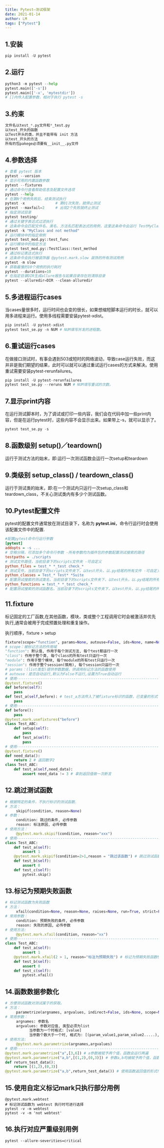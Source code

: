 ```yaml
---
title: Pytest—测试框架
date: 2021-01-14
author: LM
tags: ["Pytest"]
---
```


## 1.安装

```python
pip install -U pytest
```

## 2.运行

```python
python3 -m pytest --help
pytest.main(['-s'])
pytest.main(['-x', 'mytestdir'])
# []内传入配置参数，相对于执行 pytest -s 
```

## 3.约束

```python
文件名以test_*.py文件和*_test.py
以test_开头的函数
以Test开头的类，并且不能带有 init 方法
以test_开头的方法
所有的包pakege必须要有__init__.py文件
```

## 4.参数选择

```python
# 查看 pytest 版本
pytest --version
# 显示可用的内置函数参数
pytest --fixtures
# 通过命令行查看帮助信息及配置文件选项
pytest --help
# 在第N个用例失败后，结束测试执行
pytest -x              # 第01次失败，就停止测试
pytest --maxfail=2     # 出现2个失败就终止测试
# 指定测试目录
pytest testing/
# 通过关键字表达式过滤执行
# 这条命令会匹配文件名、类名、方法名匹配表达式的用例，这里这条命令会运行 TestMyClass.test_something， 不会执行 TestMyClass.test_method_simple
pytest -k "MyClass and not method"
# 运行模块中的指定用例
pytest test_mod.py::test_func
# 运行模块中的指定方法
pytest test_mod.py::TestClass::test_method
# 通过标记表达式执行
# 这条命令会执行被装饰器 @pytest.mark.slow 装饰的所有测试用例
pytest -m slow
# 获取最慢的10个用例的执行耗时
pytest --durations=10
# 在指定目录DIR生成allure报告与如果目录存在则清除目录
pytest --alluredir=DIR --clean-alluredir
```

## 5.多进程运行cases

当cases量很多时，运行时间也会变的很长，如果想缩短脚本运行的时长，就可以用多进程来运行。使用多线程需要安装pytest-xdist。

```python
pip install -U pytest-xdist
pytest test_se.py -n NUM # NUM填写并发的进程数。
```

## 6.重试运行cases

在做接口测试时，有事会遇到503或短时的网络波动，导致case运行失败，而这并非是我们期望的结果，此时可以就可以通过重试运行cases的方式来解决。使用重试需要安装pytest-rerunfailures。

```python
pip install -U pytest-rerunfailures
pytest test_se.py --reruns NUM # NUM填写重试的次数。
```

## 7.显示print内容

在运行测试脚本时，为了调试或打印一些内容，我们会在代码中加一些print内容，但是在运行pytest时，这些内容不会显示出来。如果带上-s，就可以显示了。

```python
pytest test_se.py -s
```

## 8.函数级别 setup()／teardown()

运行于测试方法的始末，即:运行一次测试函数会运行一次setup和teardown

## 9.类级别 setup_class() /  teardown_class()

运行于测试类的始末，即:在一个测试内只运行一次setup_class和teardown_class，不关心测试类内有多少个测试函数。

## 10.Pytest配置文件

pytest的配置文件通常放在测试目录下，名称为 **pytest.ini**，命令行运行时会使用该配置文件中的配置.

```ini
#配置pytest命令行运行参数
[pytest]
addopts = -s ... 
# 空格分隔，可添加多个命令行参数 -所有参数均为插件包的参数配置测试搜索的路径
testpaths = ./scripts  
# 测试文件路径，当前目录下的scripts文件夹 -可自定义
python_files = test_* *_test check_* 
# 测试文件，当前目录下的scripts文件夹下，以test开头，以.py结尾的所有文件 -可自定义
python_classes = Test_* Test* *Suite
# 配置测试搜索的测试类名，当前目录下的scripts文件夹下，以test开头，以.py结尾的所有文件中，以Test开头的类 -可自定义
python_functions = test_* *_test check_*
# 配置测试搜索的测试函数名，当前目录下的scripts文件夹下，以test开头，以.py结尾的所有文件中，以Test开头的类内，以test_开头的方法
```

## 11.fixture

标记固定的工厂函数,在其他函数，模块，类或整个工程调用它时会被激活并优先执行,通常会被用于完成预置处理和重复操作。

执行顺序，fixture > setup

```python
fixture(scope="function", params=None, autouse=False, ids=None, name=None)
# scope：被标记方法的作用域 
"function": 默认值, 作用于每个测试方法, 每个test都运行一次
"class": 作用于整个类, 每个class的所有test只运行一次
"module": 作用于整个模块, 每个module的所有test只运行一次
"session": 作用于整个session(慎用), 每个session只运行一次
# params：(list类型)提供参数数据，供调用标记方法的函数使用
# autouse：是否自动运行,默认为False不运行,设置为True自动运行
# 使用----------------------------------------------------------------------
@pytest.fixture()
def before(self):
    pass
def test_a(self,before): # ️test_a方法传入了被fixture标识的函数，已变量的形式
    pass
# 使用----------------------------------------------------------------------
def before():
    pass
@pytest.mark.usefixtures("before")
class Test_ABC:
    def setup(self):
        pass
    def test_a(self):
        pass
# 使用----------------------------------------------------------------------
@pytest.fixture()
def need_data():
    return 2 # 返回数字2
class Test_ABC:
    def test_a(self,need_data):
        assert need_data != 3 # 拿到返回值做一次断言
```

## 12.跳过测试函数

```python
# 根据特定的条件，不执行标识的测试函数.
# 方法：
     skipif(condition, reason=None)
# 参数：
     condition: 跳过的条件, 必传参数
     reason: 标注原因, 必传参数
# 使用方法：
     @pytest.mark.skipif(condition, reason="xxx") 
# 使用----------------------------------------------------------------------
class Test_ABC:    
    def test_a(self):
        assert 1
    @pytest.mark.skipif(condition=2>1,reason = "跳过该函数") # 跳过测试函数test_b
    def test_b(self):
        assert 0
    def test_c(self):
        pytest.skip()
```

## 13.标记为预期失败函数

```python
# 标记测试函数为失败函数
# 方法：
     xfail(condition=None, reason=None, raises=None, run=True, strict=False)
# 常用参数：
     condition: 预期失败的条件, 必传参数
     reason: 失败的原因, 必传参数
# 使用方法:
     @pytest.mark.xfail(condition, reason="xx")
# 使用----------------------------------------------------------------------
class Test_ABC:
    def test_a(self):
        assert 1
    @pytest.mark.xfail(2 > 1, reason="标注为预期失败") # 标记为预期失败函数test_b
    def test_b(self):
        assert 0
    def test_c(self):
        pytest.xfail()
```

## 14.函数数据参数化

```python
# 方便测试函数对测试属于的获取。
# 方法：
     parametrize(argnames, argvalues, indirect=False, ids=None, scope=None)
# 常用参数：
     argnames: 参数名
     argvalues: 参数对应值, 类型必须为list
           当参数为一个时格式: [value]
           当参数个数大于一个时, 格式为: [(param_value1,param_value2.....),(param_value1,param_value2.....)]
# 使用方法:
     @pytest.mark.parametrize(argnames,argvalues)
# 使用----------------------------------------------------------------------
@pytest.mark.parametrize("a",[3,6]) # a参数被赋予两个值，函数会运行两遍
@pytest.mark.parametrize("a,b",[(1,2),(0,3)]) # 参数a,b均被赋予两个值，函数会运行两遍
def return_test_data():
    return [(1,2),(0,3)]
@pytest.mark.parametrize("a,b",return_test_data()) # 使用函数返回值的形式传入参数值
```

## 15.使用自定义标记mark只执行部分用例

```shell
@pytest.mark.webtest
# 标记测试函数为 webtest 执行时可进行选择
pytest -v -m webtest
pytest -v -m 'not webtest'
```

## 16.执行对应严重级别用例

```shell
pytest --allure-severities=critical
```

